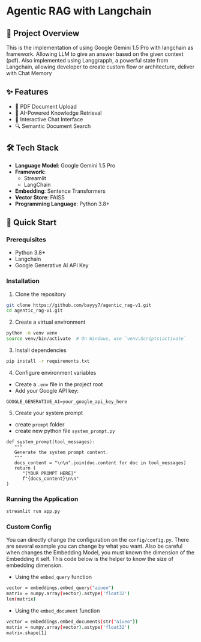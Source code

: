 # Agentic RAG with Langchain

## 🌟 Project Overview

This is the implementation of using Google Gemini 1.5 Pro with langchain as framework. Allowing LLM to give an answer based on the given context (pdf). Also implemented using Langgrapph, a powerful state from Langchain, allowing developer to create custom flow or architecture, deliver with Chat Memory

## ✨ Features

- 📄 PDF Document Upload
- 🤖 AI-Powered Knowledge Retrieval
- 💬 Interactive Chat Interface
- 🔍 Semantic Document Search

## 🛠 Tech Stack

- **Language Model**: Google Gemini 1.5 Pro
- **Framework**: 
  - Streamlit
  - LangChain
- **Embedding**: Sentence Transformers
- **Vector Store**: FAISS
- **Programming Language**: Python 3.8+

## 🚀 Quick Start

### Prerequisites

- Python 3.8+
- Langchain
- Google Generative AI API Key

### Installation

1. Clone the repository
```bash
git clone https://github.com/bayyy7/agentic_rag-v1.git
cd agentic_rag-v1.git
```

2. Create a virtual environment
```bash
python -m venv venv
source venv/bin/activate  # On Windows, use `venv\Scripts\activate`
```

3. Install dependencies
```bash
pip install -r requirements.txt
```

4. Configure environment variables
- Create a `.env` file in the project root
- Add your Google API key:
```
GOOGLE_GENERATIVE_AI=your_google_api_key_here
```
5. Create your system prompt
- create `prompt` folder
- create new python file `system_prompt.py`
```
def system_prompt(tool_messages):
   """
   Generate the system prompt content.
   """
   docs_content = "\n\n".join(doc.content for doc in tool_messages)
   return (
      "[YOUR PROMPT HERE]"
      f"{docs_content}\n\n"
)
```

### Running the Application

```bash
streamlit run app.py
```
### Custom Config
You can directly change the configuration on the `config/config.py`. There are several example you can change by what you want. Also be careful when changes the Embedding Model, you must known the dimension of the Embedding it self. This code below is the helper to know the size of embedding dimension.
- Using the `embed_query` function
```bash
vector = embeddings.embed_query("aiueo")
matrix = numpy.array(vector).astype('float32')
len(matrix)
```
- Using the `embed_document` function
```bash
vector = embeddings.embed_documents(str("aiueo"))
matrix = numpy.array(vector).astype('float32')
matrix.shape[1]
```
